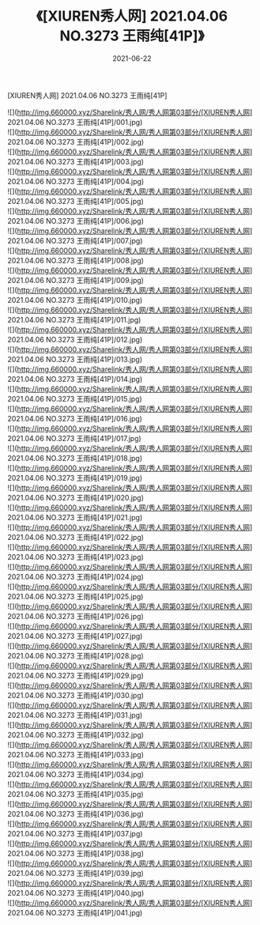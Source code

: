 ﻿---
layout: post
title:  《[XIUREN秀人网] 2021.04.06 NO.3273 王雨纯[41P]》
date:   2021-06-22
img: http://img.660000.xyz/Sharelink/秀人网/秀人网第03部分/[XIUREN秀人网] 2021.04.06 NO.3273 王雨纯[41P]/000.jpg
categories: [美女, 清纯, 唯美]
---

[XIUREN秀人网] 2021.04.06 NO.3273 王雨纯[41P]

  ![](http://img.660000.xyz/Sharelink/秀人网/秀人网第03部分/[XIUREN秀人网] 2021.04.06 NO.3273 王雨纯[41P]/001.jpg) <br> ![](http://img.660000.xyz/Sharelink/秀人网/秀人网第03部分/[XIUREN秀人网] 2021.04.06 NO.3273 王雨纯[41P]/002.jpg) <br> ![](http://img.660000.xyz/Sharelink/秀人网/秀人网第03部分/[XIUREN秀人网] 2021.04.06 NO.3273 王雨纯[41P]/003.jpg) <br> ![](http://img.660000.xyz/Sharelink/秀人网/秀人网第03部分/[XIUREN秀人网] 2021.04.06 NO.3273 王雨纯[41P]/004.jpg) <br> ![](http://img.660000.xyz/Sharelink/秀人网/秀人网第03部分/[XIUREN秀人网] 2021.04.06 NO.3273 王雨纯[41P]/005.jpg) <br> ![](http://img.660000.xyz/Sharelink/秀人网/秀人网第03部分/[XIUREN秀人网] 2021.04.06 NO.3273 王雨纯[41P]/006.jpg) <br> ![](http://img.660000.xyz/Sharelink/秀人网/秀人网第03部分/[XIUREN秀人网] 2021.04.06 NO.3273 王雨纯[41P]/007.jpg) <br> ![](http://img.660000.xyz/Sharelink/秀人网/秀人网第03部分/[XIUREN秀人网] 2021.04.06 NO.3273 王雨纯[41P]/008.jpg) <br> ![](http://img.660000.xyz/Sharelink/秀人网/秀人网第03部分/[XIUREN秀人网] 2021.04.06 NO.3273 王雨纯[41P]/009.jpg) <br> ![](http://img.660000.xyz/Sharelink/秀人网/秀人网第03部分/[XIUREN秀人网] 2021.04.06 NO.3273 王雨纯[41P]/010.jpg) <br> ![](http://img.660000.xyz/Sharelink/秀人网/秀人网第03部分/[XIUREN秀人网] 2021.04.06 NO.3273 王雨纯[41P]/011.jpg) <br> ![](http://img.660000.xyz/Sharelink/秀人网/秀人网第03部分/[XIUREN秀人网] 2021.04.06 NO.3273 王雨纯[41P]/012.jpg) <br> ![](http://img.660000.xyz/Sharelink/秀人网/秀人网第03部分/[XIUREN秀人网] 2021.04.06 NO.3273 王雨纯[41P]/013.jpg) <br> ![](http://img.660000.xyz/Sharelink/秀人网/秀人网第03部分/[XIUREN秀人网] 2021.04.06 NO.3273 王雨纯[41P]/014.jpg) <br> ![](http://img.660000.xyz/Sharelink/秀人网/秀人网第03部分/[XIUREN秀人网] 2021.04.06 NO.3273 王雨纯[41P]/015.jpg) <br> ![](http://img.660000.xyz/Sharelink/秀人网/秀人网第03部分/[XIUREN秀人网] 2021.04.06 NO.3273 王雨纯[41P]/016.jpg) <br> ![](http://img.660000.xyz/Sharelink/秀人网/秀人网第03部分/[XIUREN秀人网] 2021.04.06 NO.3273 王雨纯[41P]/017.jpg) <br> ![](http://img.660000.xyz/Sharelink/秀人网/秀人网第03部分/[XIUREN秀人网] 2021.04.06 NO.3273 王雨纯[41P]/018.jpg) <br> ![](http://img.660000.xyz/Sharelink/秀人网/秀人网第03部分/[XIUREN秀人网] 2021.04.06 NO.3273 王雨纯[41P]/019.jpg) <br> ![](http://img.660000.xyz/Sharelink/秀人网/秀人网第03部分/[XIUREN秀人网] 2021.04.06 NO.3273 王雨纯[41P]/020.jpg) <br> ![](http://img.660000.xyz/Sharelink/秀人网/秀人网第03部分/[XIUREN秀人网] 2021.04.06 NO.3273 王雨纯[41P]/021.jpg) <br> ![](http://img.660000.xyz/Sharelink/秀人网/秀人网第03部分/[XIUREN秀人网] 2021.04.06 NO.3273 王雨纯[41P]/022.jpg) <br> ![](http://img.660000.xyz/Sharelink/秀人网/秀人网第03部分/[XIUREN秀人网] 2021.04.06 NO.3273 王雨纯[41P]/023.jpg) <br> ![](http://img.660000.xyz/Sharelink/秀人网/秀人网第03部分/[XIUREN秀人网] 2021.04.06 NO.3273 王雨纯[41P]/024.jpg) <br> ![](http://img.660000.xyz/Sharelink/秀人网/秀人网第03部分/[XIUREN秀人网] 2021.04.06 NO.3273 王雨纯[41P]/025.jpg) <br> ![](http://img.660000.xyz/Sharelink/秀人网/秀人网第03部分/[XIUREN秀人网] 2021.04.06 NO.3273 王雨纯[41P]/026.jpg) <br> ![](http://img.660000.xyz/Sharelink/秀人网/秀人网第03部分/[XIUREN秀人网] 2021.04.06 NO.3273 王雨纯[41P]/027.jpg) <br> ![](http://img.660000.xyz/Sharelink/秀人网/秀人网第03部分/[XIUREN秀人网] 2021.04.06 NO.3273 王雨纯[41P]/028.jpg) <br> ![](http://img.660000.xyz/Sharelink/秀人网/秀人网第03部分/[XIUREN秀人网] 2021.04.06 NO.3273 王雨纯[41P]/029.jpg) <br> ![](http://img.660000.xyz/Sharelink/秀人网/秀人网第03部分/[XIUREN秀人网] 2021.04.06 NO.3273 王雨纯[41P]/030.jpg) <br> ![](http://img.660000.xyz/Sharelink/秀人网/秀人网第03部分/[XIUREN秀人网] 2021.04.06 NO.3273 王雨纯[41P]/031.jpg) <br> ![](http://img.660000.xyz/Sharelink/秀人网/秀人网第03部分/[XIUREN秀人网] 2021.04.06 NO.3273 王雨纯[41P]/032.jpg) <br> ![](http://img.660000.xyz/Sharelink/秀人网/秀人网第03部分/[XIUREN秀人网] 2021.04.06 NO.3273 王雨纯[41P]/033.jpg) <br> ![](http://img.660000.xyz/Sharelink/秀人网/秀人网第03部分/[XIUREN秀人网] 2021.04.06 NO.3273 王雨纯[41P]/034.jpg) <br> ![](http://img.660000.xyz/Sharelink/秀人网/秀人网第03部分/[XIUREN秀人网] 2021.04.06 NO.3273 王雨纯[41P]/035.jpg) <br> ![](http://img.660000.xyz/Sharelink/秀人网/秀人网第03部分/[XIUREN秀人网] 2021.04.06 NO.3273 王雨纯[41P]/036.jpg) <br> ![](http://img.660000.xyz/Sharelink/秀人网/秀人网第03部分/[XIUREN秀人网] 2021.04.06 NO.3273 王雨纯[41P]/037.jpg) <br> ![](http://img.660000.xyz/Sharelink/秀人网/秀人网第03部分/[XIUREN秀人网] 2021.04.06 NO.3273 王雨纯[41P]/038.jpg) <br> ![](http://img.660000.xyz/Sharelink/秀人网/秀人网第03部分/[XIUREN秀人网] 2021.04.06 NO.3273 王雨纯[41P]/039.jpg) <br> ![](http://img.660000.xyz/Sharelink/秀人网/秀人网第03部分/[XIUREN秀人网] 2021.04.06 NO.3273 王雨纯[41P]/040.jpg) <br> ![](http://img.660000.xyz/Sharelink/秀人网/秀人网第03部分/[XIUREN秀人网] 2021.04.06 NO.3273 王雨纯[41P]/041.jpg) <br>